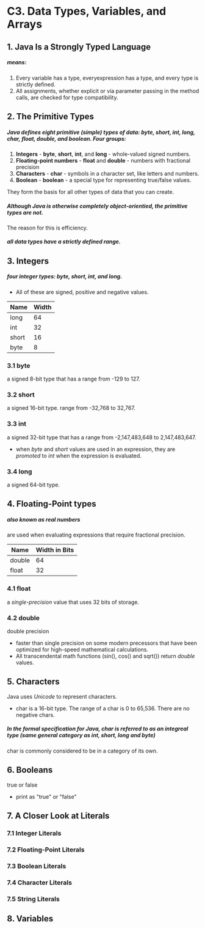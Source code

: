 # C3. Data Types, Variables, and Arrays

## 1. Java Is a Strongly Typed Language

##### means:
1. Every variable has a type, everyexpression has a type, and every type is strictly defined.
2. All assignments, whether explicit or via parameter passing in the method calls, are checked for type compatibility.

## 2. The Primitive Types

##### Java defines eight primitive (*simple*) types of data: byte, short, int, long, char, float, double, and boolean. Four groups:
1. **Integers** - **byte**, **short**, **int**, and **long** - whole-valued signed numbers.
2. **Floating-point numbers** - **float** and **double** - numbers with fractional precision
3. **Characters** - **char** - symbols in a character set, like letters and numbers.
4. **Boolean** - **boolean** - a special type for representing true/false values.

They form the basis for all other types of data that you can create.

##### Although Java is otherwise completely object-orientied, the primitive types are not.

The reason for this is efficiency.

##### all data types have a strictly defined range.

## 3. Integers

##### four integer types: byte, short, int, and long.
- All of these are signed, positive and negative values.

Name | Width
--- | ---
long | 64
int | 32
short | 16
byte | 8

### 3.1 byte

a signed 8-bit type that has a range from -129 to 127.

### 3.2 short

a signed 16-bit type. range from -32,768 to 32,767.

### 3.3 int

a signed 32-bit type that has a range from -2,147,483,648 to 2,147,483,647.

- when *byte* and *short* values are used in an expression, they are *promoted* to *int* when the expression is evaluated.

### 3.4 long

a signed 64-bit type.

## 4. Floating-Point types

##### also known as *real* numbers

are used when evaluating expressions that require fractional precision.

Name | Width in Bits
--- | ---
double | 64
float | 32

### 4.1 float

a *single-precision* value that uses 32 bits of storage.

### 4.2 double

double precision

- faster than single precision on some modern precessors that have been optimized for high-speed mathematical calculations.
- All transcendental math functions (sin(), cos() and sqrt()) return *double* values.

## 5. Characters

Java uses *Unicode* to represent characters.

- char is a 16-bit type. The range of a char is 0 to 65,536. There are no negative chars.

##### In the formal specification for Java, char is referred to as an integreal type (same general category as int, short, long and byte)
char is commonly considered to be in a category of its own.

## 6. Booleans

true or false

- print as "true" or "false"

## 7. A Closer Look at Literals

### 7.1 Integer Literals

### 7.2 Floating-Point Literals

### 7.3 Boolean Literals

### 7.4 Character Literals

### 7.5 String Literals


## 8. Variables